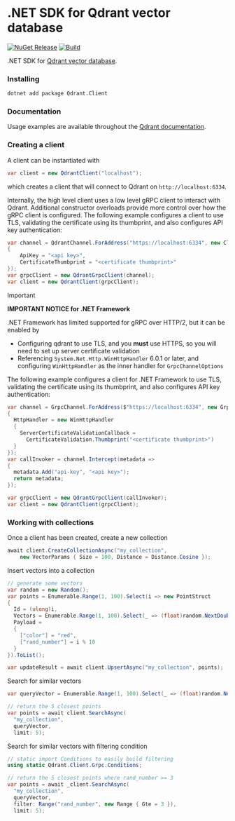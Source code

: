 # .NET SDK for Qdrant vector database

[![NuGet Release][Qdrant-image]][Qdrant-nuget-url]
[![Build](https://github.com/qdrant/qdrant-dotnet/actions/workflows/test.yml/badge.svg)](https://github.com/qdrant/qdrant-dotnet/actions/workflows/test.yml)

.NET SDK for [Qdrant vector database](https://qdrant.tech/).

### Installing

```sh
dotnet add package Qdrant.Client
```

### Documentation

Usage examples are available throughout the [Qdrant documentation](https://qdrant.tech/documentation/quick-start/).

### Creating a client

A client can be instantiated with

```csharp
var client = new QdrantClient("localhost");
```

which creates a client that will connect to Qdrant on `http://localhost:6334`.

Internally, the high level client uses a low level gRPC client to interact with Qdrant.
Additional constructor overloads provide more control over how the gRPC client is
configured. The following example configures a client to use TLS, validating the 
certificate using its thumbprint, and also configures API key authentication:

```csharp
var channel = QdrantChannel.ForAddress("https://localhost:6334", new ClientConfiguration
{
    ApiKey = "<api key>",
    CertificateThumbprint = "<certificate thumbprint>"
});
var grpcClient = new QdrantGrpcClient(channel);
var client = new QdrantClient(grpcClient);
```

> [!IMPORTANT]
> **IMPORTANT NOTICE for .NET Framework**
>
> .NET Framework has limited supported for gRPC over HTTP/2, but it can be enabled by
> 
> - Configuring qdrant to use TLS, and you **must** use HTTPS, so you will need to set up 
> server certificate validation
> - Referencing `System.Net.Http.WinHttpHandler` 6.0.1 or later, and configuring 
> `WinHttpHandler` as the inner handler for `GrpcChannelOptions`
>
> The following example configures a client for .NET Framework to use TLS, validating 
> the certificate using its thumbprint, and also configures API key authentication:
>
> ```csharp
> var channel = GrpcChannel.ForAddress($"https://localhost:6334", new GrpcChannelOptions
> {
>   HttpHandler = new WinHttpHandler
>   {
>     ServerCertificateValidationCallback =
>       CertificateValidation.Thumbprint("<certificate thumbprint>")
>   }
> });
> var callInvoker = channel.Intercept(metadata =>
> {
>   metadata.Add("api-key", "<api key>");
>   return metadata;
> });
>
> var grpcClient = new QdrantGrpcClient(callInvoker);
> var client = new QdrantClient(grpcClient);
> ```

### Working with collections

Once a client has been created, create a new collection

```csharp
await client.CreateCollectionAsync("my_collection", 
    new VectorParams { Size = 100, Distance = Distance.Cosine });
```

Insert vectors into a collection

```csharp
// generate some vectors
var random = new Random();
var points = Enumerable.Range(1, 100).Select(i => new PointStruct
{
  Id = (ulong)i,
  Vectors = Enumerable.Range(1, 100).Select(_ => (float)random.NextDouble()).ToArray(),
  Payload = 
  { 
    ["color"] = "red", 
    ["rand_number"] = i % 10 
  }
}).ToList();

var updateResult = await client.UpsertAsync("my_collection", points);
```

Search for similar vectors

```csharp
var queryVector = Enumerable.Range(1, 100).Select(_ => (float)random.NextDouble()).ToArray();

// return the 5 closest points
var points = await client.SearchAsync(
  "my_collection",
  queryVector,
  limit: 5);
```

Search for similar vectors with filtering condition

```csharp
// static import Conditions to easily build filtering
using static Qdrant.Client.Grpc.Conditions;

// return the 5 closest points where rand_number >= 3
var points = await _client.SearchAsync(
  "my_collection",
  queryVector,
  filter: Range("rand_number", new Range { Gte = 3 }),
  limit: 5);
```

[Qdrant-nuget-url]:https://www.nuget.org/packages/Qdrant.Client/
[Qdrant-image]:
https://img.shields.io/nuget/v/Qdrant.Client.svg
